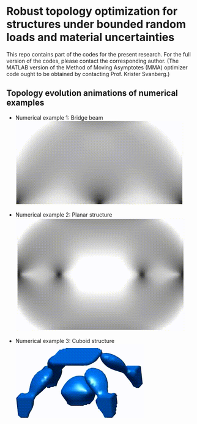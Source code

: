 # Robust topology optimization for structures under bounded random loads and material uncertainties

This repo contains part of the codes for the present research. For the full version of the codes, please contact the corresponding author. (The MATLAB version of the Method of Moving Asymptotes (MMA) optimizer code ought to be obtained by contacting Prof. Krister Svanberg.)

## Topology evolution animations of numerical examples

* Numerical example 1: Bridge beam
![Example 1](./images/topology_evo_example_1.gif)

* Numerical example 2: Planar structure
![Example 2](./images/topology_evo_example_2.gif)

* Numerical example 3: Cuboid structure
![Example 3](./images/topology_evo_example_3.gif)
